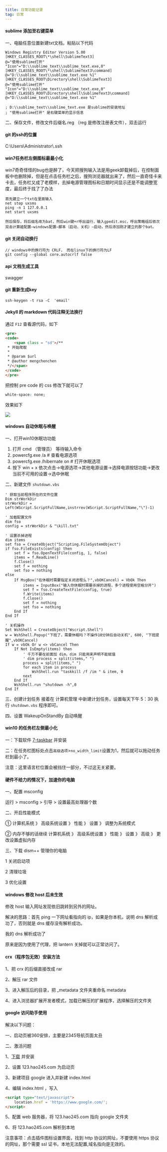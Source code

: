```yaml
---
title: 日常功能记录
tag: 日常
---
```


#### sublime 添加至右键菜单

一、电脑任意位置新建txt文档，粘贴以下代码

```
Windows Registry Editor Version 5.00
[HKEY_CLASSES_ROOT\*\shell\SublimeText3]
@="使用sublime打开"
"Icon"="D:\\sublime_text\\sublime_text.exe,0"
[HKEY_CLASSES_ROOT\*\shell\SublimeText3\command]
@="D:\\sublime_text\\sublime_text.exe %1"
[HKEY_CLASSES_ROOT\Directory\shell\SublimeText3]
@="使用sublime打开"
"Icon"="D:\\sublime_text\\sublime_text.exe,0"
[HKEY_CLASSES_ROOT\Directory\shell\SublimeText3\command]
@="D:\\sublime_text\\sublime_text.exe %1"

; D:\\sublime_text\\sublime_text.exe 是sublime的安装地址
; "使用sublime打开" 是右键菜单的显示信息
```

二、保存文件，修改文件后缀名.reg （reg 是修改注册表文件），双击运行

#### git 的ssh的位置

C:\Users\Administrator\\.ssh

#### win7任务栏左侧图标最最小化

win7奇奇怪怪的bug也是醉了，今天把搜狗输入法是用geek卸载掉后，在控制面板中也删除掉，但是在点击任务栏之后，搜狗浏览器就出来了，然后一直奇怪卡来卡去，任务栏又成了老模样，去掉电源管理图标和日期时间显示还是不能调整宽度，最后终于找了了办法

```
首先建立一个txt在里面输入
net stop uxsms
ping -n 1 127.0.0.1
net start uxsms

然后保存，将后缀名改为bat，然后win键+r呼出运行，输入gpedit.msc，呼出策略组后依次双击计算姬配置—windows配置—脚本（启动、关机）—启动，然后添加刚才建立的那个bat。
```

#### git 关闭自动换行

```
// windows中的换行符为 CRLF， 而在linux下的换行符为LF 
git config --global core.autocrlf false 
```

#### api 文档生成工具

swagger

#### git 重新生成key 

```
ssh-keygen -t rsa -C  'email'
```

#### Jekyll 的 markdown 代码注释无法换行

通过 `F12` 查看源代码，如下

```html
<pre>
<code>
    <span class = "sd">/**
 * 开始爬取
 *
 * @param $url
 * @author mengchenchen
 */</span>
</code>
</pre>
```

把控制 pre code 的 css 修改下就可以了

```css
white-space: none;
```

效果如下



![](/img/in-post/post-richangjilu/markdown无法自动换行-01.png)

#### windows 自动休眠与唤醒

一、打开win10休眠功功能
1. 打开 cmd （管理员） 等待输入命令
2. powercfg.exe /a  # 查看电源选项
3. powercfg.exe /hibernate on # 打开休眠选项
4. 按下 win + x 依次点击->电源选项->其他电源设置->选择电源按钮功能->更改当前不可用的设置->选中休眠

二、新建文件 `shutdown.vbs`

```vbscript
' 获取当前程序所在的文件位置
Dim strWorkDir
strWorkDir = Left(WScript.ScriptFullName,instrrev(WScript.ScriptFullName,"\")-1)

' 加载配置文件
dim fso
config = strWorkDir & "\kill.txt"

' 设置杀掉进程
dim items
set fso = CreateObject("Scripting.FileSystemObject")
if fso.FileExists(config) then
    set f = fso.OpenTextFile(config, 1, false)
	items = f.ReadLine()
	f.Close()
	set f = nothing
	set fso = nothing
else
	If MsgBox("在休眠时需要指定关闭进程么？",vbOKCancel) = VbOk Then
		items = InputBox("输入你休眠时需要杀掉的进程，多个进程使用空格分开")
		set f = fso.CreateTextFile(config, true)
		f.Write(items)
		f.Close()
		set f = nothing
		set fso = nothing
	End If
End If

' 关机操作
Set WshShell = CreateObject("Wscript.Shell")
w = WshShell.Popup("下班了，需要休眠吗？不操作10分钟后自动关机", 600, "下班提醒",vbOKCancel)
If w = vbOk Or w <> vbCancel Then
    If Not IsEmpty(items) then
        ' 千万不要在前面加 dim，dim 只能用来声明不能赋值
        ' dim process = split(items," ")
        process = split(items," ")
        for each item in process
            WshShell.run "taskkill /f /im " & item, 0
        next
    End If
	WshShell.run "shutdown -h",0
End If
```

三、创建计划任务
接着在 计算机管理 中新建计划任务，设置每天下午 5：30 执行 `shutdown.vbs` 程序即可。

四、设置 WakeupOnStandBy 自动唤醒

#### win10 的任务栏左侧最小化

一：下载软件 [7-taskbar](http://www.rjno1.com/best/sys/1533-7-taskbar-tweaker.html) 并安装

二：在任务栏图标处点击`高级选项`>`no_width_limit`设置为1，然后就可以拖动任务栏到最小了。

注意：这里语言栏位置会被挡住一部分，不过这无关紧要。


#### 硬件不给力的情况下，加速你的电脑

一、配置 msconfig

运行 > msconfig > 引导 > 设置最高处理器个数

二、开启性能模式

① 计算机系统 》 高级系统设置 》 性能 》 设置 》 调整为系统模式

② 内存不够的话继续 计算机系统 》 高级系统设置 》 性能 》 设置 》 高级 》 更改设置虚拟内存

三、下载 dism++ 管理你的电脑

1 关闭启动项

2 清理垃圾

3 优化设置

#### windows 修改 host 后未生效

修改 host 输入网址发现依旧跳转到另外的网址。

解决的思路：首先 ping 一下网址看指向的 ip，如果是你本机，说明 dns 解析成功了，否则就是 dns 缓存没有解析成功。

我的 dns 解析成功了

原来是因为使用了代理，把 lantern 关掉就可以正常访问了。

#### crx（程序包无效）安装方法

1、把 crx 的后缀直接改成 rar

2、解压 rar 文件

3、进入解压后的目录，把 _metadata 文件夹重命名 metadata

4、进入浏览器扩展开发者模式，加载已解压的扩展程序，选择解压的文件夹

#### google 访问助手使用

解决以下问题：

一、启动页被360安排，主要是2345导航页面太丑

二、激活问题

1、[下载](http://www.ggfwzs.com/) 并安装

2、设置 123.hao245.com 为启动页

3、新建项目 google 进入并新建 index.html

4、编辑 index.html ，写入 

```html
<script type="text/javascript">
	location.href = 'https://www.google.com/';
</script>
```

5、配置 web 服务器，将 123.hao245.com 指向 google 文件夹

6、将 123.hao245.com 解析到本地

注意事项：点击插件图标设置界面，找到 http 协议的网址，不要使用 https 协议的网址，那个需要 ssl 证书，本地无法配置,域名指向是无效的。


